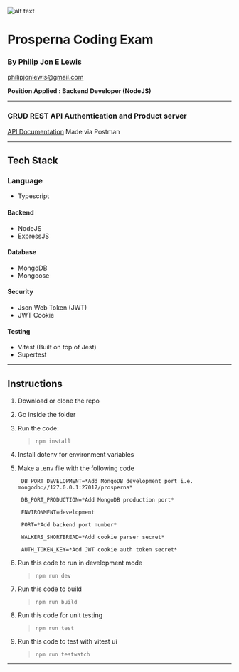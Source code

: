 ![alt text](https://prosperna.com/wp-content/uploads/2021/08/ProspernaLogo.svg)

# Prosperna Coding Exam

### By Philip Jon E Lewis

philipjonlewis@gmail.com

**Position Applied : Backend Developer (NodeJS)**

---

### CRUD REST API Authentication and Product server

[API Documentation](https://www.example.com)
Made via Postman

---

## Tech Stack

### Language

- Typescript

#### Backend

- NodeJS
- ExpressJS

#### Database

- MongoDB
- Mongoose

#### Security

- Json Web Token (JWT)
- JWT Cookie

#### Testing

- Vitest (Built on top of Jest)
- Supertest

---

## Instructions

1. Download or clone the repo
2. Go inside the folder
3. Run the code:
   > `npm install`
4. Install dotenv for environment variables
5. Make a .env file with the following code

   ```
    DB_PORT_DEVELOPMENT=*Add MongoDB development port i.e. mongodb://127.0.0.1:27017/prosperna*

    DB_PORT_PRODUCTION=*Add MongoDB production port*

    ENVIRONMENT=development

    PORT=*Add backend port number*

    WALKERS_SHORTBREAD=*Add cookie parser secret*

    AUTH_TOKEN_KEY=*Add JWT cookie auth token secret*
   ```

6. Run this code to run in development mode

   > `npm run dev`

7. Run this code to build

   > `npm run build`

8. Run this code for unit testing

   > `npm run test`

9. Run this code to test with vitest ui

   > `npm run testwatch`

---
